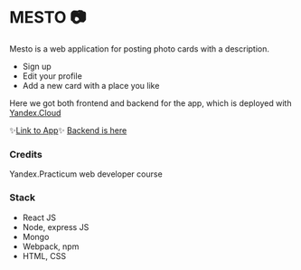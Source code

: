 # MESTO 📷

Mesto is a web application for posting photo cards with a description.

- Sign up
- Edit your profile
- Add a new card with a place you like

Here we got both frontend and backend for the app, which is deployed with [Yandex.Cloud](https://cloud.yandex.ru/)

✨[Link to App](http://gogetyourknife.nomorepartiesxyz.ru/)✨ 
[Backend is here](http://api.gogetyourknife.nomorepartiesxyz.ru/)

### Credits

Yandex.Practicum web developer course

### Stack

- React JS
- Node, express JS
- Mongo 
- Webpack, npm
- HTML, CSS 